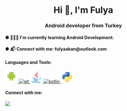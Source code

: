 <h1 align="center">Hi 👋, I'm Fulya</h1>
<h3 align="center">Android developer from Turkey</h3>

<h4 align="left">● 👩🏻‍💻 I'm currently learning Android Development.</h3>
<p align="left">
</p>
<h4 align="left">● 📬 Connect with me: fulyaakan@outlook.com</h3>
<p align="left">
</p>



<h4 align="left">Languages and Tools:</h3>
<p align="left"> <a href="https://developer.android.com" target="_blank" rel="noreferrer"> <img src="https://raw.githubusercontent.com/devicons/devicon/master/icons/android/android-original-wordmark.svg" alt="android" width="40" height="40"/> </a> <a href="https://git-scm.com/" target="_blank" rel="noreferrer"> <img src="https://www.vectorlogo.zone/logos/git-scm/git-scm-icon.svg" alt="git" width="40" height="40"/> </a> <a href="https://www.java.com" target="_blank" rel="noreferrer"> <img src="https://raw.githubusercontent.com/devicons/devicon/master/icons/java/java-original.svg" alt="java" width="40" height="40"/> </a> <a href="https://kotlinlang.org" target="_blank" rel="noreferrer"> <img src="https://www.vectorlogo.zone/logos/kotlinlang/kotlinlang-icon.svg" alt="kotlin" width="40" height="40"/> </a> <a href="https://www.python.org" target="_blank" rel="noreferrer"> <img src="https://raw.githubusercontent.com/devicons/devicon/master/icons/python/python-original.svg" alt="python" width="40" height="40"/> </a> </p>

<h4 align="left">Connect with me:</h3>
<p align="left"> <img src="https://www.linkedin.com/feed/?doFeedRefresh=true&nis=true&lipi=urn%3Ali%3Apage%3Ad_flagship3_feed%3BpRwFLItxT16caL2uoPJdjg%3D%3D"/> </a> </p>
